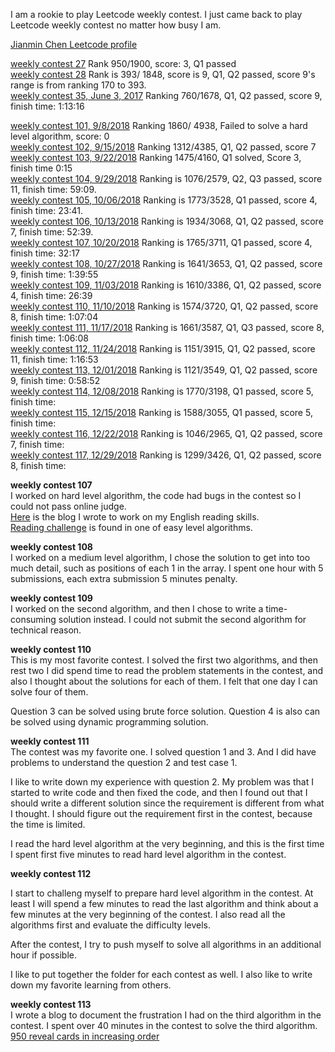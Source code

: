 I am a rookie to play Leetcode weekly contest. I just came back to play Leetcode weekly contest no matter how busy I am. 

[Jianmin Chen Leetcode profile](https://leetcode.com/jianminchen/)<br>

[weekly contest 27](http://juliachencoding.blogspot.com/2017/04/leetcode-weekly-contest-27.html) Rank 950/1900, score: 3, Q1 passed<br>
[weekly contest 28](http://juliachencoding.blogspot.com/2017/04/leetcode-weekly-contest-28.html) Rank is 393/ 1848, score is 9, Q1, Q2 passed, score 9's range is from ranking 170 to 393.<br>
[weekly contest 35, June 3, 2017](http://juliachencoding.blogspot.com/2017/06/leetcode-weekly-contest-35.html) Ranking 760/1678, Q1, Q2 passed, score 9, finish time: 1:13:16<br>

[weekly contest 101, 9/8/2018](http://juliachencoding.blogspot.com/2018/09/leetcode-weekly-contest-101.html) Ranking 1860/ 4938, Failed to solve a hard level algorithm, score: 0<br>
[weekly contest 102, 9/15/2018](http://juliachencoding.blogspot.com/2018/09/leetcode-weekly-contest-102.html) Ranking 1312/4385, Q1, Q2 passed, score 7<br>
[weekly contest 103, 9/22/2018](http://juliachencoding.blogspot.com/2018/09/leetcode-weekly-contest-103.html) Ranking 1475/4160, Q1 solved, Score 3, finish time 0:15<br>
[weekly contest 104, 9/29/2018](http://juliachencoding.blogspot.com/2018/09/weekly-contest-104.html) Ranking is 1076/2579,  Q2, Q3 passed, score 11, finish time: 59:09.<br>
[weekly contest 105, 10/06/2018](http://juliachencoding.blogspot.com/2018/10/leetcode-weekly-contest-105.html) Ranking is 1773/3528,  Q1 passed, score 4, finish time: 23:41.<br>
[weekly contest 106, 10/13/2018](http://juliachencoding.blogspot.com/2018/10/leetcode-weekly-contest-106.html) Ranking is 1934/3068,  Q1, Q2 passed, score 7, finish time: 52:39.<br>
[weekly contest 107, 10/20/2018](http://juliachencoding.blogspot.com/2018/10/leetcode-weekly-contest-107.html) Ranking is 1765/3711, Q1 passed, score 4, finish time: 32:17 <br>
[weekly contest 108, 10/27/2018](http://juliachencoding.blogspot.com/2018/10/leetcode-weekly-contest-108.html) Ranking is 1641/3653, Q1, Q2 passed, score 9, finish time: 1:39:55 <br>
[weekly contest 109, 11/03/2018](http://juliachencoding.blogspot.com/2018/11/weekly-contest-109.html) Ranking is 1610/3386, Q1, Q2 passed, score 4, finish time: 26:39 <br>
[weekly contest 110, 11/10/2018](http://juliachencoding.blogspot.com/2018/11/weekly-contest-110.html) Ranking is 1574/3720, Q1, Q2 passed, score 8, finish time: 1:07:04 <br>
[weekly contest 111, 11/17/2018](https://juliachencoding.blogspot.com/2018/11/weekly-contest-111.html) Ranking is 1661/3587, Q1, Q3 passed, score 8, finish time: 1:06:08 <br>
[weekly contest 112, 11/24/2018](http://juliachencoding.blogspot.com/2018/11/weekly-contest-112.html) Ranking is 1151/3915, Q1, Q2 passed, score 11, finish time: 1:16:53<br>
[weekly contest 113, 12/01/2018](http://juliachencoding.blogspot.com/2018/12/weekly-contest-113.html) Ranking is 1121/3549, Q1, Q2 passed, score 9, finish time: 0:58:52<br>
[weekly contest 114, 12/08/2018](http://juliachencoding.blogspot.com/2018/12/weekly-contest-114.html) Ranking is 1770/3198, Q1 passed, score 5, finish time: <br>
[weekly contest 115, 12/15/2018](http://juliachencoding.blogspot.com/2018/12/weekly-contest-115.html) Ranking is 1588/3055, Q1 passed, score 5, finish time: <br>
[weekly contest 116, 12/22/2018](http://juliachencoding.blogspot.com/2018/12/weekly-contest-116.html) Ranking is 1046/2965, Q1, Q2 passed, score 7, finish time: <br>
[weekly contest 117, 12/29/2018](http://juliachencoding.blogspot.com/2018/12/weekly-contest-117.html) Ranking is 1299/3426, Q1, Q2 passed, score 8, finish time: <br>


**weekly contest 107**<br>
I worked on hard level algorithm, the code had bugs in the contest so I could not pass online judge. <br>
[Here](https://juliachencoding.blogspot.com/2018/10/ielts-reading.html) is the blog I wrote to work on my English reading skills. <br>
[Reading challenge](https://juliachencoding.blogspot.com/2018/10/ielts-reading-related-to-algorithm.html) is found in one of easy level algorithms. <br>

**weekly contest 108**<br>
I worked on a medium level algorithm, I chose the solution to get into too much detail, such as positions of each 1 in the array. I spent one hour with 5 submissions, each extra submission 5 minutes penalty. <br>

**weekly contest 109**<br>
I worked on the second algorithm, and then I chose to write a time-consuming solution instead. I could not submit the second algorithm for technical reason. 

**weekly contest 110**<br>
This is my most favorite contest. I solved the first two algorithms, and then rest two I did spend time to read the problem statements in the contest, and also I thought about the solutions for each of them. I felt that one day I can solve four of them.

Question 3 can be solved using brute force solution. Question 4 is also can be solved using dynamic programming solution. 

**weekly contest 111**<br>
The contest was my favorite one. 
I solved question 1 and 3. And I did have problems to understand the question 2 and test case 1. 

I like to write down my experience with question 2. My problem was that I started to write code and then fixed the code, and then I found out that I should write a different solution since the requirement is different from what I thought. I should figure out the requirement first in the contest, because the time is limited. 

I read the hard level algorithm at the very beginning, and this is the first time I spent first five minutes to read hard level algorithm in the contest. 

**weekly contest 112**<br>

I start to challeng myself to prepare hard level algorithm in the contest. At least I will spend a few minutes to read the last algorithm and think about a few minutes at the very beginning of the contest. I also read all the algorithms first and evaluate the difficulty levels. 

After the contest, I try to push myself to solve all algorithms in an additional hour if possible. 

I like to put together the folder for each contest as well. I also like to write down my favorite learning from others. <br>


**weekly contest 113**<br>
I wrote a blog to document the frustration I had on the third algorithm in the contest. I spent over 40 minutes in the contest to solve the third algorithm. <br>
[950 reveal cards in increasing order](http://juliachencoding.blogspot.com/2018/12/950-reveal-cards-in-increasing-order.html)<br>

